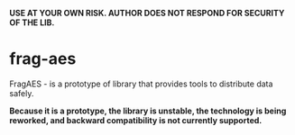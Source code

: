 **USE AT YOUR OWN RISK. AUTHOR DOES NOT RESPOND FOR SECURITY OF THE LIB.**
# frag-aes
FragAES - is a prototype of library that provides tools to distribute data safely.

**Because it is a prototype, the library is unstable, the technology is being reworked, and backward compatibility is not currently supported.**